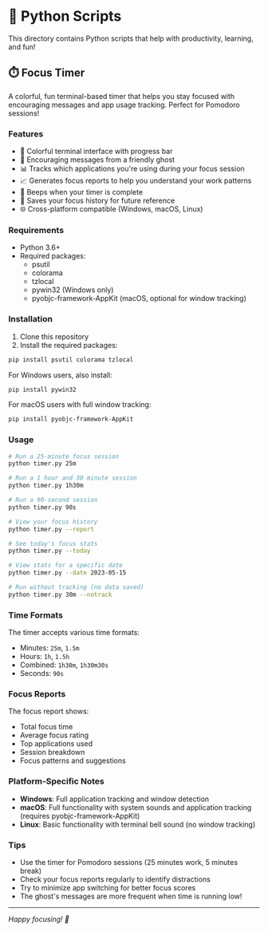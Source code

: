 # 🐍 Python Scripts

This directory contains Python scripts that help with productivity, learning, and fun!

## ⏱️ Focus Timer

A colorful, fun terminal-based timer that helps you stay focused with encouraging messages and app usage tracking. Perfect for Pomodoro sessions!

### Features

- 🎨 Colorful terminal interface with progress bar
- 👻 Encouraging messages from a friendly ghost
- 📊 Tracks which applications you're using during your focus session
- 📈 Generates focus reports to help you understand your work patterns
- 🔔 Beeps when your timer is complete
- 💾 Saves your focus history for future reference
- 🌐 Cross-platform compatible (Windows, macOS, Linux)

### Requirements

- Python 3.6+
- Required packages:
  - psutil
  - colorama
  - tzlocal
  - pywin32 (Windows only)
  - pyobjc-framework-AppKit (macOS, optional for window tracking)

### Installation

1. Clone this repository
2. Install the required packages:

```bash
pip install psutil colorama tzlocal
```

For Windows users, also install:
```bash
pip install pywin32
```

For macOS users with full window tracking:
```bash
pip install pyobjc-framework-AppKit
```

### Usage

```bash
# Run a 25-minute focus session
python timer.py 25m

# Run a 1 hour and 30 minute session
python timer.py 1h30m

# Run a 90-second session
python timer.py 90s

# View your focus history
python timer.py --report

# See today's focus stats
python timer.py --today

# View stats for a specific date
python timer.py --date 2023-05-15

# Run without tracking (no data saved)
python timer.py 30m --notrack
```

### Time Formats

The timer accepts various time formats:
- Minutes: `25m`, `1.5m`
- Hours: `1h`, `1.5h`
- Combined: `1h30m`, `1h30m30s`
- Seconds: `90s`

### Focus Reports

The focus report shows:
- Total focus time
- Average focus rating
- Top applications used
- Session breakdown
- Focus patterns and suggestions

### Platform-Specific Notes

- **Windows**: Full application tracking and window detection
- **macOS**: Full functionality with system sounds and application tracking (requires pyobjc-framework-AppKit)
- **Linux**: Basic functionality with terminal bell sound (no window tracking)

### Tips

- Use the timer for Pomodoro sessions (25 minutes work, 5 minutes break)
- Check your focus reports regularly to identify distractions
- Try to minimize app switching for better focus scores
- The ghost's messages are more frequent when time is running low!

---

*Happy focusing! 👻* 